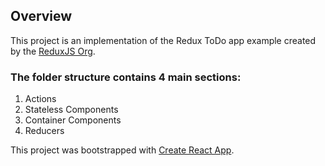 ## Overview

This project is an implementation of the Redux ToDo app example created by the [ReduxJS Org](https://redux.js.org/basics/example-todo-list).

### The folder structure contains 4 main sections:
1. Actions
2. Stateless Components
3. Container Components
4. Reducers


This project was bootstrapped with [Create React App](https://github.com/facebookincubator/create-react-app).
